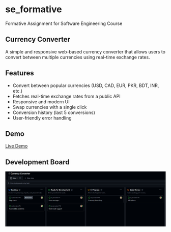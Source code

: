 # se_formative
Formative Assignment for Software Engineering Course

## Currency Converter

A simple and responsive web-based currency converter that allows users to convert between multiple currencies using real-time exchange rates.

## Features

- Convert between popular currencies (USD, CAD, EUR, PKR, BDT, INR, etc.)
- Fetches real-time exchange rates from a public API
- Responsive and modern UI
- Swap currencies with a single click
- Conversion history (last 5 conversions)
- User-friendly error handling

## Demo

[Live Demo](http://127.0.0.1:5500/currency_converter.html)

## Development Board
![Kanban Board](mid_dev1.png)
